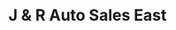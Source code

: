 ---
title: "J & R Auto Sales East"
url: /sioux-falls/j-and-r-auto-sales-east-s-sycamore-ave/
shop: car
---